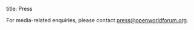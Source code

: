 title: Press

For media-related enquiries, please contact [press@openworldforum.org][4].

 [4]: mailto:press%40openworldforum.org
